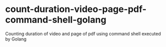 # count-duration-video-page-pdf-command-shell-golang
Counting duration of video and page of pdf using command shell executed by Golang
